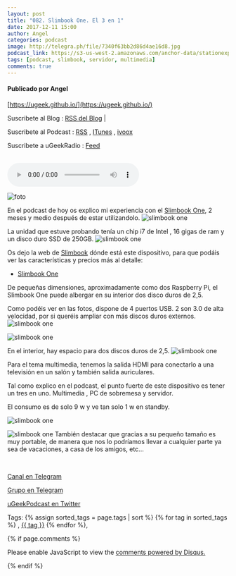 ```yaml
---
layout: post
title: "082. Slimbook One. El 3 en 1"
date: 2017-12-11 15:00
author: Angel
categories: podcast
image: http://telegra.ph/file/7340f63bb2d86d4ae16d8.jpg
podcast_link: https://s3-us-west-2.amazonaws.com/anchor-data/stationexports/podcasts/Slimbook-One--El-3-en-1-a9c1666d21f25.m4a
tags: [podcast, slimbook, servidor, multimedia]
comments: true
---
```

#### Publicado por Angel

[https://ugeek.github.io/](https://ugeek.github.io/)

Suscribete al Blog :  [RSS del Blog](http://feeds.feedburner.com/uGeekBlog) |

Suscribete al Podcast :  [RSS](http://feeds.feedburner.com/ugeek) , [ITunes](https://itunes.apple.com/us/podcast/ugeek/id1201421866?mt=2) , [ivoox](https://www.ivoox.com/podcast-ugeek_sq_f1383493_1.html)


Suscribete a uGeekRadio : [Feed](http://feeds.feedburner.com/uGeekRadio)

<br>

<!-- ------------------------------------- url del podcast -------------------------------------------  -->
<audio controls>
  <source src="https://s3-us-west-2.amazonaws.com/anchor-data/stationexports/podcasts/Slimbook-One--El-3-en-1-a9c1666d21f25.m4a" type="audio/mpeg">
Your browser does not support the audio element.
</audio>

<!-- -------------------------------------Imagen -------------------------------------------  -->
![foto](http://telegra.ph/file/1a688f35ab30dd2bc0d0a.jpg)

<!-- -------------------------------------Descripción del podcast -------------------------------------------  -->


En el podcast de hoy os explico mi experiencia con el [Slimbook One](https://slimbook.es/one-minipc-potente#fichatecnica), 2 meses y medio después de estar utilizandolo.
![slimbook one](http://telegra.ph/file/7340f63bb2d86d4ae16d8.jpg)


La unidad que estuve probando tenía un chip i7 de Intel , 16 gigas de ram y un disco duro SSD de 250GB.
![slimbook one](http://telegra.ph/file/a5ddafc3f8c34572f75fc.jpg)

Os dejo la web de [Slimbook](https://slimbook.es/) dónde está este dispositivo, para que podáis ver las características y precios más al detalle:
-  [Slimbook One](https://slimbook.es/one-minipc-potente#fichatecnica)


De pequeñas dimensiones, aproximadamente como dos Raspberry Pi, el Slimbook One puede albergar en su interior dos disco duros de 2,5. 



Como podéis ver en las fotos, dispone de 4 puertos USB. 2 son 3.0 de alta velocidad, por si queréis ampliar con más discos duros externos. 
![slimbook one](http://telegra.ph/file/f20fb31057e0a17bedffa.jpg)


![slimbook one](http://telegra.ph/file/83a883670b9fb759a806e.jpg) 

En el interior, hay espacio para dos discos duros de 2,5. 
![slimbook one](http://telegra.ph/file/4232d02543dd9439c6399.jpg)

Para el tema multimedia, tenemos la salida HDMI para conectarlo a una televisión en un salón y también salida auriculares.

Tal como explico en el podcast, el punto fuerte de este dispositivo es tener un tres en uno. Multimedia , PC de sobremesa y servidor. 

El consumo es de solo 9 w y ve tan solo 1 w en standby.

![slimbook one](http://telegra.ph/file/801bd2e74e6bcf2dcdb81.jpg)


![slimbook one](http://telegra.ph/file/a6d91f3f1e2a7f7e919c4.jpg)
También destacar que gracias a su pequeño tamaño es muy portable, de manera que nos lo podríamos llevar a cualquier parte ya sea de vacaciones, a casa de los amigos, etc...



<br>

<!-- -------------------------------------Aquí abajo los Comentarios -------------------------------------------  -->

<!-- Begin SpeakPipe code -->
<script type="text/javascript">
(function(d){
var app = d.createElement('script'); app.type = 'text/javascript'; app.async = true;
var pt = ('https:' == document.location.protocol ? 'https://' : 'http://');
app.src = pt + 'www.speakpipe.com/loader/u33wn17v7gblat29taobg3x8q901jwfj.js';
var s = d.getElementsByTagName('script')[0]; s.parentNode.insertBefore(app, s);
})(document);
</script>
<!-- End SpeakPipe code -->




[Canal en Telegram](https://t.me/uGeek)  

[Grupo en Telegram](https://t.me/uGeekPodcast)  

[uGeekPodcast en Twitter](https://twitter.com/ugeekpodcast)

Tags: {% assign sorted_tags = page.tags | sort %} {% for tag in sorted_tags %} , <span class="tag"><a href="/tag#{{ tag }}">{{ tag }}</a></span> {% endfor %},


{% if page.comments %}
<div id="disqus_thread"></div>
<script>

/**
*  RECOMMENDED CONFIGURATION VARIABLES: EDIT AND UNCOMMENT THE SECTION BELOW TO INSERT DYNAMIC VALUES FROM YOUR PLATFORM OR CMS.
*  LEARN WHY DEFINING THESE VARIABLES IS IMPORTANT: https://disqus.com/admin/universalcode/#configuration-variables*/
/*
var disqus_config = function () {
this.page.url = PAGE_URL;  // Replace PAGE_URL with your page's canonical URL variable
this.page.identifier = PAGE_IDENTIFIER; // Replace PAGE_IDENTIFIER with your page's unique identifier variable
};
*/
(function() { // DON'T EDIT BELOW THIS LINE
var d = document, s = d.createElement('script');
s.src = 'https://https-angelbcn-github-io-ugeek.disqus.com/embed.js';
s.setAttribute('data-timestamp', +new Date());
(d.head || d.body).appendChild(s);
})();
</script>
<noscript>Please enable JavaScript to view the <a href="https://disqus.com/?ref_noscript">comments powered by Disqus.</a></noscript>

{% endif %}

<script id="dsq-count-scr" src="//https-angelbcn-github-io-ugeek.disqus.com/count.js" async></script>

